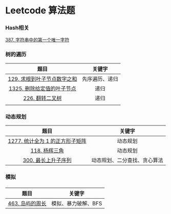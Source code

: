 # Leetcode 算法题



### Hash相关

[387. 字符串中的第一个唯一字符](src/leetcode/firstUniqChar)





### 树的遍历

|                            题目                            |     关键字     |
| :--------------------------------------------------------: | :------------: |
|   [129. 求根到叶子节点数字之和](src/everyday/sumNumbers)   | 先序遍历、递归 |
| [1325. 删除给定值的叶子节点](src/leetcode/removeLeafNodes) |      递归      |
|         [226. 翻转二叉树](src/leetcode/invertTree)         |      递归      |
|                                                            |                |







### 动态规划

|                             题目                             |            关键字            |
| :----------------------------------------------------------: | :--------------------------: |
| [1277. 统计全为 1 的正方形子矩阵](src/leetcode/countSquares) |           动态规划           |
|            [118. 杨辉三角](src/leetcode/generate)            |           动态规划           |
|       [300. 最长上升子序列](src/leetcode/countSquares)       | 动态规划、二分查找、贪心算法 |



### 模拟

### 

|                      题目                       |       关键字        |
| :---------------------------------------------: | :-----------------: |
| [463. 岛屿的周长](src/everyday/islandPerimeter) | 模拟、暴力破解、BFS |

